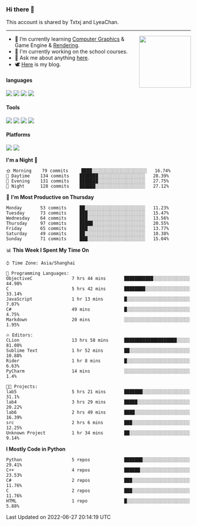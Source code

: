 ### Hi there 👋

This account is shared by Txtxj and LyeaChan.

---

<img align="right" height="141" src="https://github-readme-stats.vercel.app/api?username=txtxj&theme=tokyonight&show_icons=true&count_private=true">

- 🌱 I’m currently learning [Computer Graphics](https://github.com/txtxj/GAMES101) & Game Engine & [Rendering](https://github.com/txtxj/GAMES202).
- 🐶 I'm currently working on the school courses.
- 💬 Ask me about anything [here](https://github.com/txtxj/txtxj/issues).
- 🕊️ [Here](https://txtxj.top) is my blog.

#### languages

![](https://img.shields.io/badge/C++-00599C?logo=cplusplus&logoColor=fff)
![](https://img.shields.io/badge/Python-3e74a2?logo=python&logoColor=fff)
![](https://img.shields.io/badge/C%23-239120?logo=csharp&logoColor=fff)
![](https://img.shields.io/badge/C-A8B9CC?logo=c&logoColor=555)


#### Tools

![](https://img.shields.io/badge/JetBrains-000000?logo=jetbrains&logoColor=fff)
![](https://img.shields.io/badge/SublimeText_3-FF9800?logo=sublimetext&logoColor=fff)
![](https://img.shields.io/badge/UE_4-0E1128?logo=unrealengine&logoColor=fff)
![](https://img.shields.io/badge/unity-FFFFFF?logo=unity&logoColor=000)

#### Platforms

![](https://img.shields.io/badge/Ubuntu_20.04-E95420?logo=ubuntu&logoColor=fff)
![](https://img.shields.io/badge/Windows_10-0078D6?logo=windows&logoColor=fff)


<!--START_SECTION:waka-->
**I'm a Night 🦉** 

```text
🌞 Morning    79 commits     ████░░░░░░░░░░░░░░░░░░░░░   16.74% 
🌆 Daytime    134 commits    ███████░░░░░░░░░░░░░░░░░░   28.39% 
🌃 Evening    131 commits    ███████░░░░░░░░░░░░░░░░░░   27.75% 
🌙 Night      128 commits    ██████░░░░░░░░░░░░░░░░░░░   27.12%

```
📅 **I'm Most Productive on Thursday** 

```text
Monday       53 commits     ██░░░░░░░░░░░░░░░░░░░░░░░   11.23% 
Tuesday      73 commits     ███░░░░░░░░░░░░░░░░░░░░░░   15.47% 
Wednesday    64 commits     ███░░░░░░░░░░░░░░░░░░░░░░   13.56% 
Thursday     97 commits     █████░░░░░░░░░░░░░░░░░░░░   20.55% 
Friday       65 commits     ███░░░░░░░░░░░░░░░░░░░░░░   13.77% 
Saturday     49 commits     ██░░░░░░░░░░░░░░░░░░░░░░░   10.38% 
Sunday       71 commits     ███░░░░░░░░░░░░░░░░░░░░░░   15.04%

```


📊 **This Week I Spent My Time On** 

```text
⌚︎ Time Zone: Asia/Shanghai

💬 Programming Languages: 
ObjectiveC               7 hrs 44 mins       ███████████░░░░░░░░░░░░░░   44.98% 
C                        5 hrs 42 mins       ████████░░░░░░░░░░░░░░░░░   33.14% 
JavaScript               1 hr 13 mins        █░░░░░░░░░░░░░░░░░░░░░░░░   7.07% 
C#                       49 mins             █░░░░░░░░░░░░░░░░░░░░░░░░   4.75% 
Markdown                 20 mins             ░░░░░░░░░░░░░░░░░░░░░░░░░   1.95%

🔥 Editors: 
CLion                    13 hrs 58 mins      ████████████████████░░░░░   81.08% 
Sublime Text             1 hr 52 mins        ██░░░░░░░░░░░░░░░░░░░░░░░   10.88% 
Rider                    1 hr 8 mins         █░░░░░░░░░░░░░░░░░░░░░░░░   6.63% 
PyCharm                  14 mins             ░░░░░░░░░░░░░░░░░░░░░░░░░   1.4%

🐱‍💻 Projects: 
lab5                     5 hrs 21 mins       ███████░░░░░░░░░░░░░░░░░░   31.1% 
lab4                     3 hrs 29 mins       █████░░░░░░░░░░░░░░░░░░░░   20.22% 
lab6                     2 hrs 49 mins       ████░░░░░░░░░░░░░░░░░░░░░   16.39% 
src                      2 hrs 6 mins        ███░░░░░░░░░░░░░░░░░░░░░░   12.25% 
Unknown Project          1 hr 34 mins        ██░░░░░░░░░░░░░░░░░░░░░░░   9.14%

```

**I Mostly Code in Python** 

```text
Python                   5 repos             ███████░░░░░░░░░░░░░░░░░░   29.41% 
C++                      4 repos             ██████░░░░░░░░░░░░░░░░░░░   23.53% 
C#                       2 repos             ███░░░░░░░░░░░░░░░░░░░░░░   11.76% 
C                        2 repos             ███░░░░░░░░░░░░░░░░░░░░░░   11.76% 
HTML                     1 repo              █░░░░░░░░░░░░░░░░░░░░░░░░   5.88%

```



 Last Updated on 2022-06-27 20:14:19 UTC
<!--END_SECTION:waka-->
